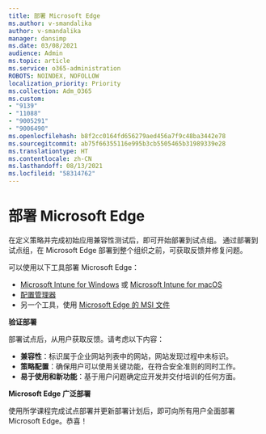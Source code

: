 ```yaml
---
title: 部署 Microsoft Edge
ms.author: v-smandalika
author: v-smandalika
manager: dansimp
ms.date: 03/08/2021
audience: Admin
ms.topic: article
ms.service: o365-administration
ROBOTS: NOINDEX, NOFOLLOW
localization_priority: Priority
ms.collection: Adm_O365
ms.custom:
- "9139"
- "11088"
- "9005291"
- "9006490"
ms.openlocfilehash: b8f2cc0164fd656279aed456a7f9c48ba3442e78
ms.sourcegitcommit: ab75f66355116e995b3cb5505465b31989339e28
ms.translationtype: HT
ms.contentlocale: zh-CN
ms.lasthandoff: 08/13/2021
ms.locfileid: "58314762"
---
```

# <a name="deploy-microsoft-edge"></a>部署 Microsoft Edge

在定义策略并完成初始应用兼容性测试后，即可开始部署到试点组。 通过部署到试点组，在 Microsoft Edge 部署到整个组织之前，可获取反馈并修复问题。

可以使用以下工具部署 Microsoft Edge：

- [Microsoft Intune for Windows](https://docs.microsoft.com/mem/intune/apps/apps-windows-edge) 或 [Microsoft Intune for macOS](https://docs.microsoft.com/mem/intune/apps/apps-edge-macos)
- [配置管理器](https://docs.microsoft.com/DeployEdge/deploy-edge-with-configuration-manager)
- 另一个工具，使用 [Microsoft Edge 的 MSI 文件](https://www.microsoft.com/edge/business/download)

**验证部署**

部署试点后，从用户获取反馈。请考虑以下内容：
- **兼容性**：标识属于企业网站列表中的网站，网站发现过程中未标识。
- **策略配置**：确保用户可以使用关键功能，在符合安全准则的同时工作。
- **易于使用和新功能**：基于用户问题确定应开发并交付培训的任何方面。

**Microsoft Edge 广泛部署**

使用所学课程完成试点部署并更新部署计划后，即可向所有用户全面部署 Microsoft Edge。恭喜！

